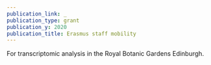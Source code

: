 ```yaml
---
publication_link: _
publication_type: grant
publication_y: 2020
publication_title: Erasmus staff mobility
---
```

For transcriptomic analysis in the Royal Botanic Gardens Edinburgh.